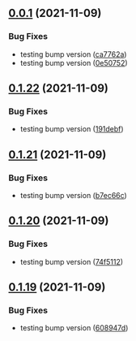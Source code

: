 ## [0.0.1](https://github.com/Mark-Shaun/frontend-nextjs/compare/v0.1.22...v0.0.1) (2021-11-09)


### Bug Fixes

* testing bump version ([ca7762a](https://github.com/Mark-Shaun/frontend-nextjs/commit/ca7762adc230a53fabc4bc9388f21e27df9d2298))
* testing bump version ([0e50752](https://github.com/Mark-Shaun/frontend-nextjs/commit/0e50752403f59c21ac92688be776a968a4286485))



## [0.1.22](https://github.com/Mark-Shaun/frontend-nextjs/compare/v0.1.21...v0.1.22) (2021-11-09)


### Bug Fixes

* testing bump version ([191debf](https://github.com/Mark-Shaun/frontend-nextjs/commit/191debf46a4e2988ffe195ebc7be4a1e3fd4e295))



## [0.1.21](https://github.com/Mark-Shaun/frontend-nextjs/compare/v0.1.20...v0.1.21) (2021-11-09)


### Bug Fixes

* testing bump version ([b7ec66c](https://github.com/Mark-Shaun/frontend-nextjs/commit/b7ec66c293d2d39373907d25f586bb09307e3d45))



## [0.1.20](https://github.com/Mark-Shaun/frontend-nextjs/compare/v0.1.19...v0.1.20) (2021-11-09)


### Bug Fixes

* testing bump version ([74f5112](https://github.com/Mark-Shaun/frontend-nextjs/commit/74f5112f4f2f2a048924989ffb87c4280cfb7479))



## [0.1.19](https://github.com/Mark-Shaun/frontend-nextjs/compare/v0.1.18...v0.1.19) (2021-11-09)


### Bug Fixes

* testing bump version ([608947d](https://github.com/Mark-Shaun/frontend-nextjs/commit/608947d72c79352de8897a0784ccfe5531fc6b88))




